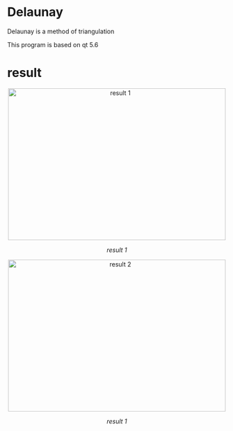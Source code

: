 # Delaunay
Delaunay is a method of triangulation

This program is based on qt 5.6

# result
<p align="center">
	<img src="https://github.com/kaiwu119/Delaunay/blob/master/img/1.png" alt="result 1"  width="500" height="350">
	<p align="center">
		<em>result 1</em>
	</p>
</p>

<p align="center">
	<img src="https://github.com/kaiwu119/Delaunay/blob/master/img/2.png" alt="result 2"  width="500" height="350">
	<p align="center">
		<em>result 1</em>
	</p>
</p>


